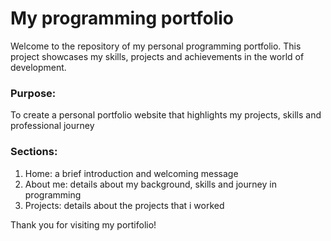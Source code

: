 # My programming portfolio

Welcome to the repository of my personal programming portfolio. This project showcases my skills, projects and achievements in the world of development.

### Purpose: 
To create a personal portfolio website that highlights my projects, skills and professional journey

### Sections:
1. Home: a brief introduction and welcoming message
2. About me: details about my background, skills and journey in programming
3. Projects: details about the projects that i worked

Thank you for visiting my portifolio! 
